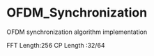 # OFDM_Synchronization
OFDM synchronization algorithm implementation

FFT Length:256
CP Length :32/64

